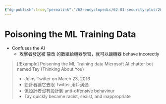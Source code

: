 ```yaml
---
{"dg-publish":true,"permalink":"/62-encyclopedic/62-01-security-plus/20220603081841-poisoning-the-ml-training-data/","dgHomeLink":true,"dgPassFrontmatter":false}
---
```



# Poisoning the ML Training Data

- Confuses the AI 
	- 攻擊者發送被 篡改 的數組給機器學習，就可以讓機器 behave incorectly 

> [!Example] Poisoning the ML Training data 
> Microsoft AI chatter bot named Tay (Thinking About You)
> - Joins Twitter on March 23, 2016
> - 設計者讓它去跟 Twitter 用戶溝通
> - 但設計者沒有設計到 anti-offensive behaviour 
> - Tay quickly became racist, sexist, and inappropriate 
